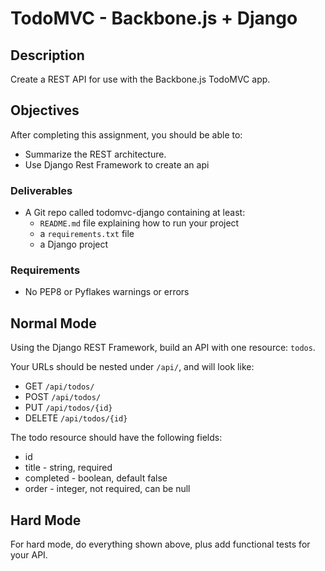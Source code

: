 # TodoMVC - Backbone.js + Django

## Description

Create a REST API for use with the Backbone.js TodoMVC app.

## Objectives

After completing this assignment, you should be able to:

* Summarize the REST architecture.
* Use Django Rest Framework to create an api

### Deliverables

* A Git repo called todomvc-django containing at least:
  * `README.md` file explaining how to run your project
  * a `requirements.txt` file
  * a Django project

### Requirements  

* No PEP8 or Pyflakes warnings or errors

## Normal Mode

Using the Django REST Framework, build an API with one resource: `todos`.

Your URLs should be nested under `/api/`, and will look like:

* GET `/api/todos/`
* POST `/api/todos/`
* PUT `/api/todos/{id}`
* DELETE `/api/todos/{id}`

The todo resource should have the following fields:

* id
* title - string, required
* completed - boolean, default false
* order - integer, not required, can be null

## Hard Mode

For hard mode, do everything shown above, plus add functional tests for your API.
